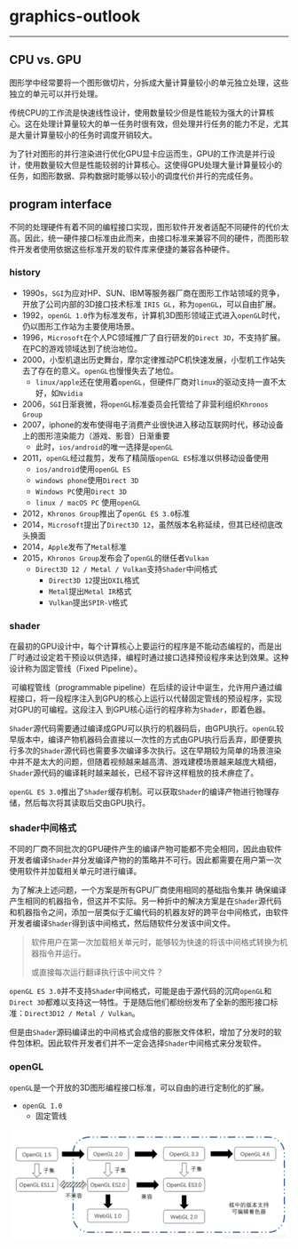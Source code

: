# graphics-outlook

---



## CPU vs. GPU

​		图形学中经常要将一个图形做切片，分拆成大量计算量较小的单元独立处理，这些独立的单元可以并行处理。

​		传统CPU的工作流是快速线性设计，使用数量较少但是性能较为强大的计算核心。这在处理计算量较大的单一任务时很有效，但处理并行任务的能力不足，尤其是大量计算量较小的任务时调度开销较大。

​		为了针对图形的并行渲染进行优化GPU显卡应运而生，GPU的工作流是并行设计，使用数量较大但是性能较弱的计算核心。这使得GPU处理大量计算量较小的任务，如图形数据、异构数据时能够以较小的调度代价并行的完成任务。



## program interface

​		不同的处理硬件有着不同的编程接口实现，图形软件开发者适配不同硬件的代价太高。因此，统一硬件接口标准由此而来，由接口标准来兼容不同的硬件，而图形软件开发者使用依据这些标准开发的软件库来便捷的兼容各种硬件。



### history

- 1990s，`SGI`为应对HP、SUN、IBM等服务器厂商在图形工作站领域的竞争，开放了公司内部的3D接口技术标准 `IRIS GL`，称为`openGL`，可以自由扩展。
- 1992，`openGL 1.0`作为标准发布，计算机3D图形领域正式进入`openGL`时代，仍以图形工作站为主要使用场景。
- 1996，`Microsoft`在个人PC领域推广了自行研发的`Direct 3D`，不支持扩展。在PC的游戏领域达到了统治地位。
- 2000，小型机退出历史舞台，摩尔定律推动PC机快速发展，小型机工作站失去了存在的意义。`openGL`也慢慢失去了地位。
  - `linux/apple`还在使用着`openGL`，但硬件厂商对`linux`的驱动支持一直不太好，如`Nvidia`
- 2006，`SGI`日渐衰微，将`openGL`标准委员会托管给了非营利组织`Khronos Group`
- 2007，iphone的发布使得电子消费产业很快进入移动互联网时代，移动设备上的图形渲染能力（游戏、影音）日渐重要
  - 此时，`ios/android`的唯一选择是`openGL`
- 2011，`openGL`经过裁剪，发布了精简版`openGL ES`标准以供移动设备使用
  - `ios/android`使用`openGL ES`
  - `windows phone`使用`Direct 3D`
  - `Windows PC`使用`Direct 3D`
  - `linux / macOS PC` 使用`openGL`
- 2012，`Khronos Group`推出了`openGL ES 3.0`标准
- 2014，`Microsoft`提出了`Direct3D 12`，虽然版本名称延续，但其已经彻底改头换面
- 2014，`Apple`发布了`Metal`标准
- 2015，`Khronos Group`发布会了`openGL`的继任者`Vulkan`
  - `Direct3D 12 / Metal / Vulkan`支持`Shader`中间格式
    - `Direct3D 12`提出`DXIL`格式
    - `Metal`提出`Metal IR`格式
    - `Vulkan`提出`SPIR-V`格式


### shader

​	在最初的GPU设计中，每个计算核心上要运行的程序是不能动态编程的，而是出厂时通过设定若干预设以供选择，编程时通过接口选择预设程序来达到效果。这种设计称为固定管线（Fixed Pipeline）。

​	可编程管线（programmable pipeline）在后续的设计中诞生，允许用户通过编程接口，将一段程序注入到GPU的核心上运行以代替固定管线的预设程序，实现对GPU的可编程。这段注入 到GPU核心运行的程序称为`Shader`，即着色器。

​	`Shader`源代码需要通过编译成GPU可以执行的机器码后，由GPU执行。`openGL`较早版本中，编译产物机器码会直接以一次性的方式由GPU执行后丢弃，即便要执行多次的`Shader`源代码也需要多次编译多次执行。这在早期较为简单的场景渲染中并不是太大的问题，但随着视频越来越高清、游戏建模场景越来越庞大精细，`Shader`源代码的编译耗时越来越长，已经不容许这样粗放的技术痹症了。

​	`openGL ES 3.0`推出了`Shader`缓存机制。可以获取`Shader`的编译产物进行物理存储，然后每次将其读取后交由GPU执行。

### shader中间格式

​	不同的厂商不同批次的GPU硬件产生的编译产物可能都不完全相同，因此由软件开发者编译`Shader`并分发编译产物的的策略并不可行。因此都需要在用户第一次使用软件并加载相关单元时进行编译。

​	为了解决上述问题，一个方案是所有GPU厂商使用相同的基础指令集并 确保编译产生相同的机器指令，但这并不实际。另一种折中的解决方案是在`Shader`源代码和机器指令之间，添加一层类似于汇编代码的机器友好的跨平台中间格式，由软件开发者编译`Shader`得到该中间格式，然后随软件分发该中间文件。

> 软件用户在第一次加载相关单元时，能够较为快速的将该中间格式转换为机器指令并运行。
>
> 或直接每次运行翻译执行该中间文件？

​	`openGL ES 3.0`并不支持`Shader`中间格式，可能是由于源代码的沉疴`openGL`和`Direct 3D`都难以支持这一特性。于是随后他们都纷纷发布了全新的图形接口标准：`Direct3D12 / Metal / Vulkan`。

​	但是由`Shader`源码编译出的中间格式会成倍的膨胀文件体积，增加了分发时的软件包体积。因此软件开发者们并不一定会选择`Shader`中间格式来分发软件。



### openGL

​		`openGL`是一个开放的3D图形编程接口标准，可以自由的进行定制化的扩展。

- `openGL 1.0`
  - 固定管线

![img](https://raw.githubusercontent.com/Mocearan/picgo-server/main/7a25099352fd1615d83eef6bfaf3b47e.png)


















